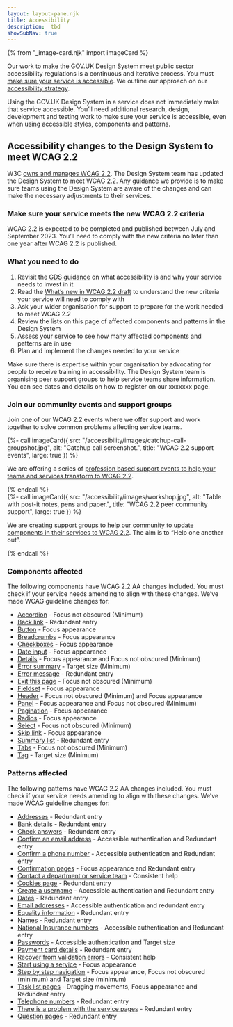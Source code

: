 ```yaml
---
layout: layout-pane.njk
title: Accessibility
description:  tbd
showSubNav: true
---
```


{% from "_image-card.njk" import imageCard %}

Our work to make the GOV.UK Design System meet public sector accessibility regulations is a continuous and iterative process. You must [make sure your service is accessible](https://www.gov.uk/guidance/accessibility-requirements-for-public-sector-websites-and-apps). We outline our approach on our [accessibility strategy](/accessibility/accessibility-strategy/).

Using the GOV.UK Design System in a service does not immediately make that service accessible. You’ll need additional research, design, development and testing work to make sure your service is accessible, even when using accessible styles, components and patterns.

## Accessibility changes to the Design System to meet WCAG 2.2
W3C [owns and manages WCAG 2.2](https://www.w3.org/TR/WCAG22/). The Design System team has updated the Design System to meet WCAG 2.2. Any guidance we provide is to make sure teams using the Design System are aware of the changes and can make the necessary adjustments to their services.

### Make sure your service meets the new WCAG 2.2 criteria
WCAG 2.2 is expected to be completed and published between July and September 2023. You’ll need to comply with the new criteria no later than one year after WCAG 2.2 is published.

### What you need to do
1. Revisit the [GDS guidance](https://www.gov.uk/guidance/accessibility-requirements-for-public-sector-websites-and-apps) on what accessibility is and why your service needs to invest in it
2. Read the [What’s new in WCAG 2.2 draft](https://www.w3.org/WAI/standards-guidelines/wcag/new-in-22/) to understand the new criteria your service will need to comply with
3. Ask your wider organisation for support to prepare for the work needed to meet WCAG 2.2
4. Review the lists on this page of affected components and patterns in the Design System
5. Assess your service to see how many affected components and patterns are in use
6. Plan and implement the changes needed to your service

Make sure there is expertise within your organisation by advocating for people to receive training in accessibility. The Design System team is organising peer support groups to help service teams share information. You can see dates and details on how to register on our xxxxxxx page.

### Join our community events and support groups

Join one of our WCAG 2.2 events where we offer support and work together to solve common problems affecting service teams.

<div class="govuk-grid-row govuk-!-padding-bottom-4">
  <div class="govuk-grid-column-full">
    {%- call imageCard({
      src: "/accessibility/images/catchup-call-groupshot.jpg",
      alt: "Catchup call screenshot.",
      title: "WCAG 2.2 support events",
      large: true
    }) %}
      <p>We are offering a series of <a href="/accessibility/wcag-2-2-support-events">profession based support events to help your teams and services transform to WCAG 2.2</a>.</p>
    {% endcall %}
  </div>
  <div class="govuk-grid-column-full">
    {%- call imageCard({
      src: "/accessibility/images/workshop.jpg",
      alt: "Table with post-it notes, pens and paper.",
      title: "WCAG 2.2 peer community support",
      large: true
    }) %}
        <p>We are creating <a href="/accessibility/wcag-2-2-peer-community-support">support groups to help our community to update components in their services to WCAG 2.2</a>. The aim is to “Help one another out”.</p>
    {% endcall %}
  </div>
</div>


### Components affected
The following components have WCAG 2.2 AA changes included. You must check if your service needs amending to align with these changes. We’ve made WCAG guideline changes for:

- [Accordion](/components/accordion/) - Focus not obscured (Minimum)
- [Back link](/components/back-link/) - Redundant entry
- [Button](/components/button/) - Focus appearance
- [Breadcrumbs](/components/breadcrumbs/)  - Focus appearance
- [Checkboxes](/components/checkboxes/) - Focus appearance
- [Date input](/components/date-input/) - Focus appearance
- [Details](/components/details/) - Focus appearance and Focus not obscured (Minimum)
- [Error summary](/components/error-summary/) - Target size (Minimum)
- [Error message](/components/error-message/) - Redundant entry
- [Exit this page](/components/exit-this-page/) - Focus not obscured (Minimum)
- [Fieldset](/components/fieldset/) - Focus appearance
- [Header](/components/header/) - Focus not obscured (Minimum) and Focus appearance
- [Panel](/components/panel/) - Focus appearance and Focus not obscured (Minimum)
- [Pagination](/components/pagination/) - Focus appearance
- [Radios](/components/radios/) - Focus appearance
- [Select](/components/select/) - Focus not obscured (Minimum)
- [Skip link](/components/skip-link/) - Focus appearance
- [Summary list](/components/summary-list/)  - Redundant entry
- [Tabs](/components/tabs/) - Focus not obscured (Minimum)
- [Tag](/components/tag/) - Target size (Minimum)

### Patterns affected
The following patterns have WCAG 2.2 AA changes included. You must check if your service needs amending to align with these changes. We’ve made WCAG guideline changes for:

- [Addresses](/patterns/addresses/) - Redundant entry
- [Bank details](/patterns/bank-details/) - Redundant entry
- [Check answers](/patterns/check-answers/) - Redundant entry
- [Confirm an email address](/patterns/confirm-an-email-address/) - Accessible authentication and Redundant entry
- [Confirm a phone number](/patterns/confirm-a-phone-number/)  - Accessible authentication and Redundant entry
- [Confirmation pages](/patterns/confirmation-pages/) - Focus appearance and Redundant entry
- [Contact a department or service team](/patterns/contact-a-department-or-service-team/) - Consistent help
- [Cookies page](/patterns/cookies-page/) - Redundant entry
- [Create a username](/patterns/create-a-username/) - Accessible authentication and Redundant entry
- [Dates](/patterns/dates/) - Redundant entry
- [Email addresses](/patterns/email-addresses/) - Accessible authentication and redundant entry
- [Equality information](/patterns/equality-information/) - Redundant entry
- [Names](/patterns/names/) - Redundant entry
- [National Insurance numbers](/patterns/national-insurance-numbers/) - Accessible authentication and Redundant entry
- [Passwords](/patterns/passwords/) - Accessible authentication and Target size
- [Payment card details](/patterns/payment-card-details/) - Redundant entry
- [Recover from validation errors](/patterns/validation/) - Consistent help
- [Start using a service](/patterns/start-using-a-service/) - Focus appearance
- [Step by step navigation](/patterns/step-by-step-navigation/) - Focus appearance, Focus not obscured (minimum) and Target size (minimum)
- [Task list pages](/patterns/task-list-pages/) - Dragging movements, Focus appearance and Redundant entry
- [Telephone numbers](/patterns/telephone-numbers/) - Redundant entry
- [There is a problem with the service pages](/patterns/problem-with-the-service-pages/) - Redundant entry
- [Question pages](/patterns/question-pages/) - Redundant entry
